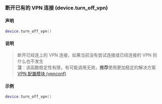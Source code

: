 ### 断开已有的 VPN 连接 \(**device\.turn\_off\_vpn**\)


#### 声明
```lua
device.turn_off_vpn()
```


#### 说明
> 断开已经连上的 VPN 连接，如果当前没有尝试连接或已经连接的 VPN 则什么也不发生  
> **注**：该函数稳定性有限，有可能调用无效，**推荐**使用更加稳定的解决方案 [VPN 配置模块 (vpnconf) ](/Handbook/vpnconf/README.md)  


#### 示例  
```lua
device.turn_off_vpn()
```

